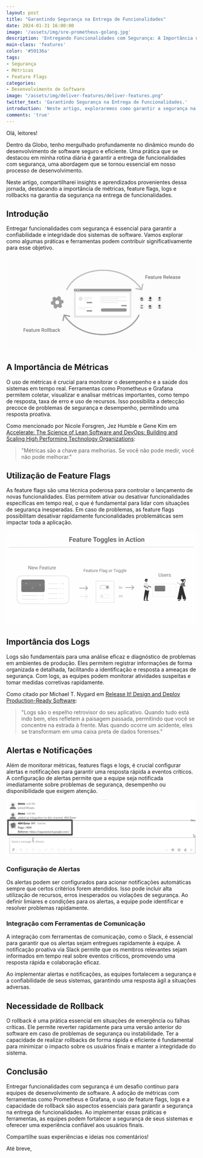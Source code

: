 ```yaml
---
layout: post
title: "Garantindo Segurança na Entrega de Funcionalidades"
date: 2024-01-31 16:00:00
image: '/assets/img/sre-prometheus-golang.jpg'
description: 'Entregando Funcionalidades com Segurança: A Importância de Métricas, Feature Flags e Rollbacks'
main-class: 'features'
color: '#59136a'
tags:
- Segurança
- Métricas
- Feature Flags
categories:
- Desenvolvimento de Software
image: "/assets/img/deliver-features/deliver-features.png"
twitter_text: 'Garantindo Segurança na Entrega de Funcionalidades.'
introduction: 'Neste artigo, exploraremos como garantir a segurança na entrega de funcionalidades, destacando a importância de métricas, feature flags, logs e rollbacks.'
comments: 'true'
---
```


Olá, leitores!

Dentro da Globo, tenho mergulhado profundamente no dinâmico mundo do desenvolvimento de software seguro e eficiente. Uma prática que se destacou em minha rotina diária é garantir a entrega de funcionalidades com segurança, uma abordagem que se tornou essencial em nosso processo de desenvolvimento. 

Neste artigo, compartilharei insights e aprendizados provenientes dessa jornada, destacando a importância de métricas, feature flags, logs e rollbacks na garantia da segurança na entrega de funcionalidades.

## Introdução

Entregar funcionalidades com segurança é essencial para garantir a confiabilidade e integridade dos sistemas de software. Vamos explorar como algumas práticas e ferramentas podem contribuir significativamente para esse objetivo.

![Merge/Deliver Features](/assets/img/deliver-features/deliver-features.png)

## A Importância de Métricas

O uso de métricas é crucial para monitorar o desempenho e a saúde dos sistemas em tempo real. Ferramentas como Prometheus e Grafana permitem coletar, visualizar e analisar métricas importantes, como tempo de resposta, taxa de erro e uso de recursos. Isso possibilita a detecção precoce de problemas de segurança e desempenho, permitindo uma resposta proativa.

Como mencionado por Nicole Forsgren, Jez Humble e Gene Kim em [Accelerate: The Science of Lean Software and DevOps: Building and Scaling High Performing Technology Organizations](https://www.amazon.com.br/Accelerate-Software-Performing-Technology-Organizations/dp/1942788339):

> "Métricas são a chave para melhorias. Se você não pode medir, você não pode melhorar."

## Utilização de Feature Flags

As feature flags são uma técnica poderosa para controlar o lançamento de novas funcionalidades. Elas permitem ativar ou desativar funcionalidades específicas em tempo real, o que é fundamental para lidar com situações de segurança inesperadas. Em caso de problemas, as feature flags possibilitam desativar rapidamente funcionalidades problemáticas sem impactar toda a aplicação.

![Merge/Feature Flag](/assets/img/deliver-features/feature-flag.png)

## Importância dos Logs

Logs são fundamentais para uma análise eficaz e diagnóstico de problemas em ambientes de produção. Eles permitem registrar informações de forma organizada e detalhada, facilitando a identificação e resposta a ameaças de segurança. Com logs, as equipes podem monitorar atividades suspeitas e tomar medidas corretivas rapidamente.

Como citado por Michael T. Nygard em [Release It! Design and Deploy Production-Ready Software](https://www.amazon.com/Release-Production-Ready-Software-Pragmatic-Programmers/dp/0978739213):

> "Logs são o espelho retrovisor do seu aplicativo. Quando tudo está indo bem, eles refletem a paisagem passada, permitindo que você se concentre na estrada à frente. Mas quando ocorre um acidente, eles se transformam em uma caixa preta de dados forenses."

## Alertas e Notificações

Além de monitorar métricas, features flags e logs, é crucial configurar alertas e notificações para garantir uma resposta rápida a eventos críticos. A configuração de alertas permite que a equipe seja notificada imediatamente sobre problemas de segurança, desempenho ou disponibilidade que exigem atenção.

![Merge/Slack Notification](/assets/img/deliver-features/slack-notification.png)

### Configuração de Alertas

Os alertas podem ser configurados para acionar notificações automáticas sempre que certos critérios forem atendidos. Isso pode incluir alta utilização de recursos, erros inesperados ou violações de segurança. Ao definir limiares e condições para os alertas, a equipe pode identificar e resolver problemas rapidamente.

### Integração com Ferramentas de Comunicação

A integração com ferramentas de comunicação, como o Slack, é essencial para garantir que os alertas sejam entregues rapidamente à equipe. A notificação proativa via Slack permite que os membros relevantes sejam informados em tempo real sobre eventos críticos, promovendo uma resposta rápida e colaboração eficaz.

Ao implementar alertas e notificações, as equipes fortalecem a segurança e a confiabilidade de seus sistemas, garantindo uma resposta ágil a situações adversas.

## Necessidade de Rollback

O rollback é uma prática essencial em situações de emergência ou falhas críticas. Ele permite reverter rapidamente para uma versão anterior do software em caso de problemas de segurança ou instabilidade. Ter a capacidade de realizar rollbacks de forma rápida e eficiente é fundamental para minimizar o impacto sobre os usuários finais e manter a integridade do sistema.

## Conclusão

Entregar funcionalidades com segurança é um desafio contínuo para equipes de desenvolvimento de software. A adoção de métricas com ferramentas como Prometheus e Grafana, o uso de feature flags, logs e a capacidade de rollback são aspectos essenciais para garantir a segurança na entrega de funcionalidades. Ao implementar essas práticas e ferramentas, as equipes podem fortalecer a segurança de seus sistemas e oferecer uma experiência confiável aos usuários finais.

Compartilhe suas experiências e ideias nos comentários!

Até breve,